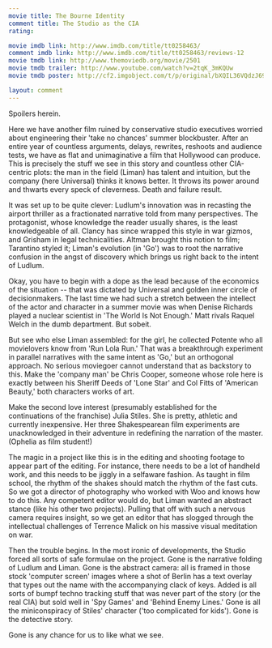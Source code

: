 ```yaml
---
movie title: The Bourne Identity
comment title: The Studio as the CIA
rating: 

movie imdb link: http://www.imdb.com/title/tt0258463/
comment imdb link: http://www.imdb.com/title/tt0258463/reviews-12
movie tmdb link: http://www.themoviedb.org/movie/2501
movie tmdb trailer: http://www.youtube.com/watch?v=2tqK_3mKQUw
movie tmdb poster: http://cf2.imgobject.com/t/p/original/bXQIL36VQdzJ69lcjQR1WQzJqQR.jpg

layout: comment
---
```


Spoilers herein.

Here we have another film ruined by conservative studio executives worried about engineering their 'take no chances' summer blockbuster. After an entire year of countless arguments, delays, rewrites, reshoots and audience tests, we have as flat and unimaginative a film that Hollywood can produce. This is precisely the stuff we see in this story and countless other CIA-centric plots: the man in the field (Liman) has talent and intuition, but the company (here Universal) thinks it knows better. It throws its power around and thwarts every speck of cleverness. Death and failure result.

It was set up to be quite clever: Ludlum's innovation was in recasting the airport thriller as a fractionated narrative told from many perspectives. The protagonist, whose knowledge the reader usually shares, is the least knowledgeable of all. Clancy has since wrapped this style in war gizmos, and Grisham in legal technicalities. Altman brought this notion to film; Tarantino styled it; Liman's evolution (in 'Go') was to root the narrative confusion in the angst of discovery which brings us right back to the intent of Ludlum. 

Okay, you have to begin with a dope as the lead because of the economics of the situation -- that was dictated by Universal and golden inner circle of decisionmakers. The last time we had such a stretch between the intellect of the actor and character in a summer movie was when Denise Richards played a nuclear scientist in 'The World Is Not Enough.' Matt rivals Raquel Welch in the dumb department. But sobeit.

But see who else Liman assembled: for the girl, he collected Potente who all movielovers know from 'Run Lola Run.' That was a breakthrough experiment in parallel narratives with the same intent as 'Go,' but an orthogonal approach. No serious moviegoer cannot understand that as backstory to this. Make the 'company man' be Chris Cooper, someone whose role here is exactly between his Sheriff Deeds of 'Lone Star' and Col Fitts of 'American Beauty,' both characters works of art.

Make the second love interest (presumably established for the continuations of the franchise) Julia Stiles. She is pretty, athletic and currently inexpensive. Her three Shakespearean film experiments are unacknowledged in their adventure in redefining the narration of the master. (Ophelia as film student!)

The magic in a project like this is in the editing and shooting footage to appear part of the editing. For instance, there needs to be a lot of handheld work, and this needs to be jiggly in a selfaware fashion. As taught in film school, the rhythm of the shakes should match the rhythm of the fast cuts. So we got a director of photography who worked with Woo and knows how to do this. Any competent editor would do, but Liman wanted an abstract stance (like his other two projects). Pulling that off with such a nervous camera requires insight, so we get an editor that has slogged through the intellectual challenges of Terrence Malick on his massive visual meditation on war.

Then the trouble begins. In the most ironic of developments, the Studio forced all sorts of safe formulae on the project. Gone is the narrative folding of Ludlum and Liman. Gone is the abstract camera: all is framed in those stock 'computer screen' images where a shot of Berlin has a text overlay that types out the name with the accompanying clack of keys. Added is all sorts of bumpf techno tracking stuff that was never part of the story (or the real CIA) but sold well in 'Spy Games' and 'Behind Enemy Lines.' Gone is all the miniconspiracy of Stiles' character ('too complicated for kids'). Gone is the detective story. 

Gone is any chance for us to like what we see.